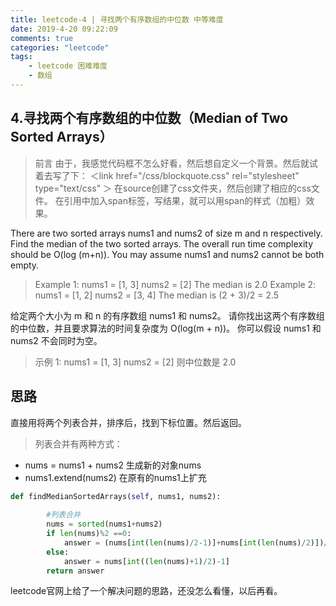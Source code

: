 ```yaml
---
title: leetcode-4 | 寻找两个有序数组的中位数 中等难度
date: 2019-4-20 09:22:09
comments: true
categories: "leetcode"
tags: 
    - leetcode 困难难度
    - 数组
---
```

## 4.寻找两个有序数组的中位数（Median of Two Sorted Arrays）

><span>前言</span>
由于，我感觉代码框不怎么好看，然后想自定义一个背景。然后就试着去写了下：
＜link href="/css/blockquote.css" rel="stylesheet" type="text/css" ＞
在source创建了css文件夹，然后创建了相应的css文件。
在引用中加入span标签，写结果，就可以用span的样式（加粗）效果。

There are two sorted arrays nums1 and nums2 of size m and n respectively.
Find the median of the two sorted arrays. The overall run time complexity should be O(log (m+n)).
You may assume nums1 and nums2 cannot be both empty.



><span>Example 1:</span>
nums1 = [1, 3]
nums2 = [2]
The median is 2.0
><span>Example 2:</span>
nums1 = [1, 2]
nums2 = [3, 4]
The median is (2 + 3)/2 = 2.5


给定两个大小为 m 和 n 的有序数组 nums1 和 nums2。
请你找出这两个有序数组的中位数，并且要求算法的时间复杂度为 O(log(m + n))。
你可以假设 nums1 和 nums2 不会同时为空。

><span>示例 1:</span>
nums1 = [1, 3]
nums2 = [2]
则中位数是 2.0

## 思路
直接用将两个列表合并，排序后，找到下标位置。然后返回。
><span>列表合并有两种方式：</span>
* nums = nums1 + nums2 生成新的对象nums
*  nums1.extend(nums2)  在原有的nums1上扩充


``` python
def findMedianSortedArrays(self, nums1, nums2):
        
        #列表合并
        nums = sorted(nums1+nums2)
        if len(nums)%2 ==0:
            answer = (nums[int(len(nums)/2-1)]+nums[int(len(nums)/2)])/2
        else:
            answer = nums[int((len(nums)+1)/2)-1]
        return answer
```

leetcode官网上给了一个解决问题的思路，还没怎么看懂，以后再看。



